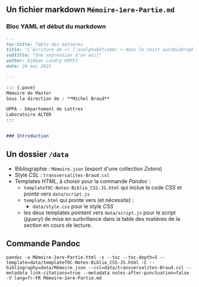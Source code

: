 ## Un fichier markdown `Mémoire-1ere-Partie.md`

### Bloc YAML et début du markdown

```markdown
---
toc-title: Table des matières
title: "L’écriture de «\ l'analphabétisme\ » dans le récit autobiobraphique _l'analphabète_ d'Agota Kristof\ :"
subtitle: "Une expression d'un exil"
author: Djéban Landry KOFFI
date: 24 mai 2021

---

::: {.pave}
Mémoire de Master  
Sous la direction de : **Michel Braud**  

UPPA - Département de Lettres  
Laboratoire ALTER  
:::


### Introduction


```

## Un dossier `/data`

- Bibliographie : `Mémoire.json` (export d'une collection *Zotero*)
- Style *CSL* : `transversalites-Braud.csl` 
- Templates *HTML*, à choisir pour la commande *Pandoc* :
  - `templateTOC-Notes-Biblio_CSS-JS.html` qui inclue le code *CSS* et pointe vers `data/script.js`
  - `template.html` qui pointe vers (et nécessite) :
    - `data/style.css` pour le style *CSS*
  - les deux templates pointent vers `data/script.js` pour le script (*jquery*) de mise en surbrillance dans la table des matières de la section en cours de lecture.

## Commande Pandoc

```
pandoc -o Mémoire-1ere-Partie.html -s --toc --toc-depth=5 --template=data/templateTOC-Notes-Biblio_CSS-JS.html -C --bibliography=data/Mémoire.json --csl=data/transversalites-Braud.csl --metadata link-citations=true --metadata notes-after-punctuation=false -V lang=fr-FR Mémoire-1ere-Partie.md
```                
